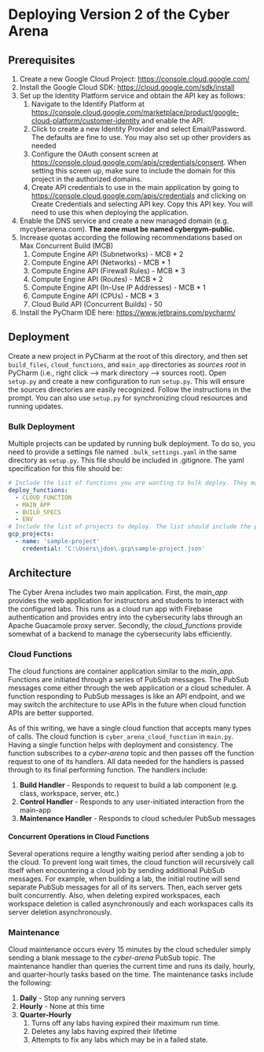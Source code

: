 # Deploying Version 2 of the Cyber Arena
## Prerequisites
1. Create a new Google Cloud Project: https://console.cloud.google.com/
2. Install the Google Cloud SDK: https://cloud.google.com/sdk/install
3. Set up the Identity Platform service and obtain the API key as follows:
    1. Navigate to the Identify Platform at 
        https://console.cloud.google.com/marketplace/product/google-cloud-platform/customer-identity and enable the API.
    2. Click to create a new Identity Provider and select Email/Password. The defaults are fine to use. 
        You may also set up other providers as needed
    3. Configure the OAuth consent screen at https://console.cloud.google.com/apis/credentials/consent. 
        When setting this screen up, make sure to include the domain for this project in the authorized domains.
    4. Create API credentials to use in the main application by going to 
        https://console.cloud.google.com/apis/credentials and clicking on Create Credentials and selecting API key. 
        Copy this API key. You will need to use this when deploying the application.
4. Enable the DNS service and create a new managed domain (e.g. mycyberarena.com). **The zone must be named cybergym-public.**
5. Increase quotas according the following recommendations based on Max Concurrent Build (MCB)
    1. Compute Engine API (Subnetworks) - MCB * 2
    2. Compute Engine API (Networks) - MCB * 1
    3. Compute Engine API (Firewall Rules) - MCB * 3
    4. Compute Engine API (Routes) - MCB * 2
    5. Compute Engine API (In-Use IP Addresses) - MCB * 1
    6. Compute Engine API (CPUs) - MCB * 3
    7. Cloud Build API (Concurrent Builds) - 50
6. Install the PyCharm IDE here: https://www.jetbrains.com/pycharm/

## Deployment
Create a new project in PyCharm at the root of this directory, and then set `build_files`, `cloud_functions`, and `main_app` directories as _sources root_ in PyCharm (i.e., right click --> mark directory --> sources root). Open `setup.py` and create a new configuration to run `setup.py`. This will ensure the sources directories are easily recognized. Follow the instructions in the prompt. You can also use `setup.py` for synchronizing cloud
resources and running updates.

### Bulk Deployment
Multiple projects can be updated by running bulk deployment. To do so, you need to provide a settings file named 
`.bulk_settings.yaml` in the same directory as `setup.py`. This file should be included in .gitignore. The yaml specification
for this file should be:
```yaml
# Include the list of functions you are wanting to bulk deploy. They may be any of the following
deploy_functions:
  - CLOUD_FUNCTION
  - MAIN_APP
  - BUILD_SPECS
  - ENV
# Include the list of projects to deploy. The list should include the project name and filename of the credential
gcp_projects:
  - name: 'sample-project'
    credential: 'C:\Users\jdoe\.gcp\sample-project.json'
```

## Architecture
The Cyber Arena includes two main application. First, the _main_app_ provides the web application for instructors and students
to interact with the configured labs. This runs as a cloud run app with Firebase authentication and provides entry into
the cybersecurity labs through an Apache Guacamole proxy server. Secondly, the _cloud_functions_ provide somewhat of
a backend to manage the cybersecurity labs efficiently.

### Cloud Functions
The cloud functions are container application similar to the _main_app_. Functions are initiated through a series of
PubSub messages. The PubSub messages come either through the web application or a cloud scheduler. A function 
responding to PubSub messages is like an API endpoint, and we may switch the architecture to use APIs in the future 
when cloud function APIs are better supported.

As of this writing, we have a single cloud function that accepts many types of calls. The cloud function is 
`cyber_arena_cloud_function` in `main.py`. Having a single function helps with deployment and consistency. The 
function subscribes to a _cyber-arena_ topic and then passes off the function request to one of its handlers. All
data needed for the handlers is passed through to its final performing function. The handlers include:
1. **Build Handler** - Responds to request to build a lab component (e.g. class, workspace, server, etc.)
2. **Control Handler** - Responds to any user-initiated interaction from the main-app
3. **Maintenance Handler** - Responds to cloud scheduler PubSub messages

#### Concurrent Operations in Cloud Functions
Several operations require a lengthy waiting period after sending a job to the cloud. To prevent long wait times, 
the cloud function will recursively call itself when encountering a cloud job by sending additional PubSub messages.
For example, when building a lab, the initial routine will send separate PubSub messages for all of its servers.
Then, each server gets built concurrently. Also, when deleting expired workspaces, each workspace deletion is
called asynchronously and each workspaces calls its server deletion asynchronously. 

### Maintenance
Cloud maintenance occurs every 15 minutes by the cloud scheduler simply sending a blank message to the _cyber-arena_ 
PubSub topic. The maintenance handler than queries the current time and runs its daily, hourly, and quarter-hourly
tasks based on the time. The maintenance tasks include the following:
1. **Daily** - Stop any running servers
2. **Hourly** - None at this time
3. **Quarter-Hourly**
   1. Turns off any labs having expired their maximum run time.
   2. Deletes any labs having expired their lifetime
   3. Attempts to fix any labs which may be in a failed state.
